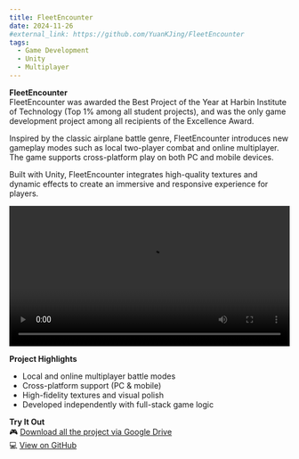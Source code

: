```yaml
---
title: FleetEncounter
date: 2024-11-26
#external_link: https://github.com/YuanKJing/FleetEncounter
tags:
  - Game Development
  - Unity
  - Multiplayer
---
```


**FleetEncounter**  
FleetEncounter was awarded the Best Project of the Year at Harbin Institute of Technology (Top 1% among all student projects), and was the only game development project among all recipients of the Excellence Award.

Inspired by the classic airplane battle genre, FleetEncounter introduces new gameplay modes such as local two-player combat and online multiplayer. The game supports cross-platform play on both PC and mobile devices.

Built with Unity, FleetEncounter integrates high-quality textures and dynamic effects to create an immersive and responsive experience for players.

<video width="100%" controls>
  <source src="/workspaces/JunqiJing/static/uploads/yanshi.mp4" type="video/mp4">
  Your browser does not support the video tag.
</video>

**Project Highlights**  
- Local and online multiplayer battle modes  
- Cross-platform support (PC & mobile)  
- High-fidelity textures and visual polish  
- Developed independently with full-stack game logic

**Try It Out**  
🎮 [Download all the project via Google Drive](https://drive.google.com/file/d/1loINHJuFTxrg2ML9QUhqfNrw638cuPAu/view?usp=sharing)  
💻 [View on GitHub](https://github.com/YuanKJing/FleetEncounter)

<!--more-->
